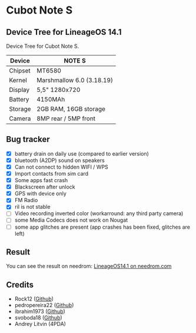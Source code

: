 Cubot Note S 
===========
Device Tree for LineageOS 14.1
------------------

Device Tree for Cubot Note S.

| Device | NOTE S |
| ------ | ------ |
| Chipset | MT6580 |
| Kernel |  Marshmallow 6.0 (3.18.19) |
| Display | 5,5" 1280x720 |
| Battery | 4150MAh |
| Storage |2GB RAM, 16GB storage |
| Camera | 8MP rear / 5MP front |

Bug	tracker
---------------
- [x] battery drain on daily use (compared to earlier version)
- [x] bluetooth (A2DP) sound on speakers
- [x] Can not connect to hidden WIFI / WPS
- [x] Import contacts from sim card
- [x] Some apps fast crash
- [x] Blackscreen after unlock
- [x] GPS with device only
- [x] FM Radio
- [x] ril is not stable
- [ ] Video recording inverted color (workarround: any third party camera)
- [ ] some Media Codecs does not work on Nougat 
- [ ] some app glitches are present (app crashes has been fixed, glitches are left)

Result
---------------
You can see the result on needrom: [LineageOS14.1 on needrom.com](https://www.needrom.com/download/n-lineageos-14-1)

Credits
---------------
* Rock12 ([Github](https://github.com/rock12))
* pedropereira22 ([Github](https://github.com/pedropereira22))
* ibrahim1973 ([Github](https://github.com/ibrahim1973))
* svoboda18 ([Github](https://github.com/svoboda18))
* Andrey Litvin (4PDA)
```
